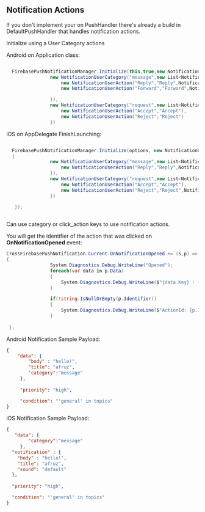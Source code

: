 ## Notification Actions

If you don't implement your on PushHandler there's already a build in DefaultPushHandler that handles notification actions.

Initialize using a User Category actions


Android on Application class:

```csharp

  FirebasePushNotificationManager.Initialize(this,true,new NotificationUserCategory[] {
                new NotificationUserCategory("message",new List<NotificationUserAction> {
                    new NotificationUserAction("Reply","Reply",NotificationActionType.Foreground),
                    new NotificationUserAction("Forward","Forward",NotificationActionType.Foreground)

                }),
                new NotificationUserCategory("request",new List<NotificationUserAction> {
                    new NotificationUserAction("Accept","Accept"),
                    new NotificationUserAction("Reject","Reject")
                })

```

iOS on AppDelegate FinishLaunching:

```csharp

  FirebasePushNotificationManager.Initialize(options, new NotificationUserCategory[]
  {
                new NotificationUserCategory("message",new List<NotificationUserAction> {
                    new NotificationUserAction("Reply","Reply",NotificationActionType.Foreground)
                }),
                new NotificationUserCategory("request",new List<NotificationUserAction> {
                    new NotificationUserAction("Accept","Accept"),
                    new NotificationUserAction("Reject","Reject",NotificationActionType.Destructive)
                })

   });
   
```
Can use category or click_action keys to use notification actions.

You will get the identifier of the action that was clicked on **OnNotificationOpened** event:

```csharp
CrossFirebasePushNotification.Current.OnNotificationOpened += (s,p) =>
{
                System.Diagnostics.Debug.WriteLine("Opened");
                foreach(var data in p.Data)
                {
                    System.Diagnostics.Debug.WriteLine($"{data.Key} : {data.Value}");
                }

                if(!string.IsNullOrEmpty(p.Identifier))
                {
                    System.Diagnostics.Debug.WriteLine($"ActionId: {p.Identifier}");
                }
             
 };
```

Android Notification Sample Payload:
```json
{
    "data": {
        "body" : "hello!",
        "title": "afruz",
        "category":"message"
     },
     
     "priority": "high",

     "condition": "'general' in topics"
}
```

iOS Notification Sample Payload:
```json
{
   "data": {
        "category":"message"
     },
  "notification" : {
    "body" : "hello!",
    "title": "afruz",
    "sound": "default"
  },
  
  "priority": "high",

  "condition": "'general' in topics"
}
```


